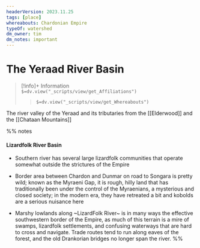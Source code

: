```yaml
---
headerVersion: 2023.11.25
tags: [place]
whereabouts: Chardonian Empire
typeOf: watershed
dm_owner: tim
dm_notes: important
---
```

# The Yeraad River Basin
>[!info]+ Information  
> `$=dv.view("_scripts/view/get_Affiliations")`  
>> `$=dv.view("_scripts/view/get_Whereabouts")`


The river valley of the Yeraad and its tributaries from the [[Elderwood]] and the [[Chataan Mountains]]

%% notes
#### Lizardfolk River Basin

- Southern river has several large lizardfolk communities that operate somewhat outside the strictures of the Empire
    
- Border area between Chardon and Dunmar on road to Songara is pretty wild; known as the Myraeni Gap, it is rough, hilly land that has traditionally been under the control of the Myraenians, a mysterious and closed society; in the modern era, they have retreated a bit and kobolds are a serious nuisance here
    
- Marshy lowlands along ~LizardFolk River~ is in many ways the effective southwestern border of the Empire, as much of this terrain is a mire of swamps, lizardfolk settlements, and confusing waterways that are hard to cross and navigate. Trade routes tend to run along eaves of the forest, and the old Drankorian bridges no longer span the river.
%%
